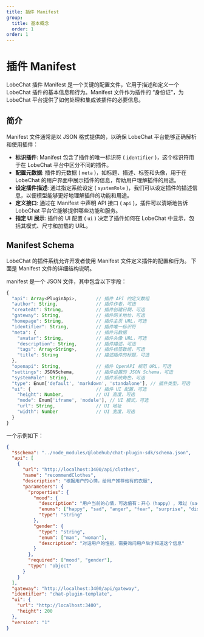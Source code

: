 ```yaml
---
title: 插件 Manifest
group:
  title: 基本概念
  order: 1
order: 1
---
```


# 插件 Manifest

LobeChat 插件 Manifest 是一个关键的配置文件，它用于描述和定义一个 LobeChat 插件的基本信息和行为。Manifest 文件作为插件的 “身份证”，为 LobeChat 平台提供了如何处理和集成该插件的必要信息。

## 简介

Manifest 文件通常是以 JSON 格式提供的，以确保 LobeChat 平台能够正确解析和使用插件：

- **标识插件**: Manifest 包含了插件的唯一标识符 ( `identifier` )，这个标识符用于在 LobeChat 平台中区分不同的插件。
- **配置元数据**: 插件的元数据 ( `meta` )，如标题、描述、标签和头像，用于在 LobeChat 的用户界面中展示插件的信息，帮助用户理解插件的用途。
- **设定插件描述**: 通过指定系统设定 ( `systemRole` )，我们可以设定插件的描述信息，以便模型能够更好地理解插件的功能和用途。
- **定义接口**: 通过在 Manifest 中声明 API 接口 ( `api` )，插件可以清晰地告诉 LobeChat 平台它能够提供哪些功能和服务。
- **指定 UI 展示**: 插件的 UI 配置 ( `ui` ) 决定了插件如何在 LobeChat 中显示，包括其模式、尺寸和加载的 URL。

## Manifest Schema

LobeChat 的插件系统允许开发者使用 Manifest 文件定义插件的配置和行为。 下面是 Manifest 文件的详细结构说明。

manifest 是一个 JSON 文件，其中包含以下字段：

```typescript
{
  "api": Array<PluginApi>,       // 插件 API 的定义数组
  "author": String,              // 插件作者，可选
  "createAt": String,            // 插件创建日期，可选
  "gateway": String,             // 插件网关地址，可选
  "homepage": String,            // 插件主页 URL，可选
  "identifier": String,          // 插件唯一标识符
  "meta": {                      // 插件元数据
    "avatar": String,            // 插件头像 URL，可选
    "description": String,       // 插件描述，可选
    "tags": Array<String>,       // 插件标签数组，可选
    "title": String              // 描述插件的标题，可选
  },
  "openapi": String,             // 插件 OpenAPI 规范 URL，可选
  "settings": JSONSchema,        // 插件设置的 JSON Schema，可选
  "systemRole": String,          // 插件系统角色，可选
  "type": Enum['default', 'markdown', 'standalone'], // 插件类型，可选
  "ui": {                        // 插件 UI 配置，可选
    "height": Number,            // UI 高度，可选
    "mode": Enum['iframe', 'module'], // UI 模式，可选
    "url": String,               // UI 地址
    "width": Number              // UI 宽度，可选
  }
}
```

一个示例如下：

```json
{
  "$schema": "../node_modules/@lobehub/chat-plugin-sdk/schema.json",
  "api": [
    {
      "url": "http://localhost:3400/api/clothes",
      "name": "recommendClothes",
      "description": "根据用户的心情，给用户推荐他有的衣服",
      "parameters": {
        "properties": {
          "mood": {
            "description": "用户当前的心情，可选值有：开心（happy）, 难过（sad）,生气 （anger）,害怕（fear）,惊喜（ surprise）,厌恶 （disgust）",
            "enums": ["happy", "sad", "anger", "fear", "surprise", "disgust"],
            "type": "string"
          },
          "gender": {
            "type": "string",
            "enum": ["man", "woman"],
            "description": "对话用户的性别，需要询问用户后才知道这个信息"
          }
        },
        "required": ["mood", "gender"],
        "type": "object"
      }
    }
  ],
  "gateway": "http://localhost:3400/api/gateway",
  "identifier": "chat-plugin-template",
  "ui": {
    "url": "http://localhost:3400",
    "height": 200
  },
  "version": "1"
}
```
